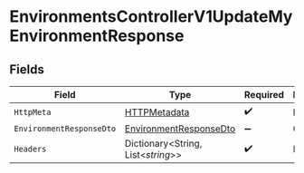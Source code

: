 # EnvironmentsControllerV1UpdateMyEnvironmentResponse


## Fields

| Field                                                                       | Type                                                                        | Required                                                                    | Description                                                                 |
| --------------------------------------------------------------------------- | --------------------------------------------------------------------------- | --------------------------------------------------------------------------- | --------------------------------------------------------------------------- |
| `HttpMeta`                                                                  | [HTTPMetadata](../../Models/Components/HTTPMetadata.md)                     | :heavy_check_mark:                                                          | N/A                                                                         |
| `EnvironmentResponseDto`                                                    | [EnvironmentResponseDto](../../Models/Components/EnvironmentResponseDto.md) | :heavy_minus_sign:                                                          | OK                                                                          |
| `Headers`                                                                   | Dictionary<String, List<*string*>>                                          | :heavy_check_mark:                                                          | N/A                                                                         |